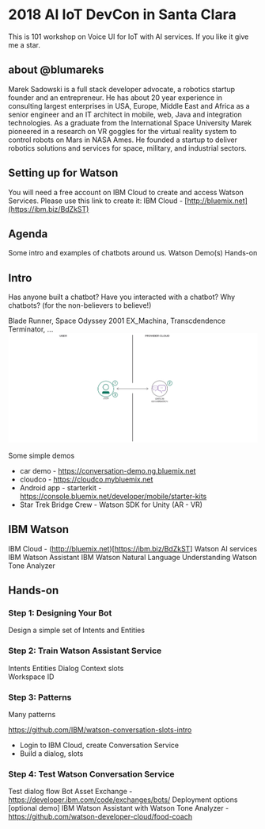# 2018 AI IoT DevCon in Santa Clara
This is 101 workshop on Voice UI for IoT with AI services. If you like it give me a star.


## about @blumareks

Marek Sadowski is a full stack developer advocate, a robotics startup founder and an entrepreneur. He has about 20 year experience in consulting largest enterprises in USA, Europe, Middle East and Africa as a senior engineer and an IT architect in mobile, web, Java and integration technologies. As a graduate from the International Space University Marek pioneered in a research on VR goggles for the virtual reality system to control robots on Mars in NASA Ames. He founded a startup to deliver robotics solutions and services for space, military, and industrial sectors.

## Setting up for Watson
You will need a free account on IBM Cloud to create and access Watson Services.
Please use this link to create it: 
IBM Cloud - [http://bluemix.net](https://ibm.biz/BdZkST) 

## Agenda

Some intro and examples of chatbots around us.
Watson 
Demo(s)
Hands-on

## Intro
Has anyone built a chatbot? 
Have you interacted with a chatbot?
Why chatbots? (for the non-believers to believe!)

Blade Runner, Space Odyssey 2001
EX_Machina, Transcdendence
Terminator, ...
![](img/slots-arch.png)

Some simple demos
- car demo - https://conversation-demo.ng.bluemix.net
- cloudco - https://cloudco.mybluemix.net
- Android app - starterkit - https://console.bluemix.net/developer/mobile/starter-kits
- Star Trek Bridge Crew - Watson SDK for Unity (AR - VR) 

## IBM Watson
IBM Cloud - (http://bluemix.net)[https://ibm.biz/BdZkST] 
Watson AI services
IBM Watson Assistant 
IBM Watson Natural Language Understanding
Watson Tone Analyzer


## Hands-on

### Step 1: Designing Your Bot
Design a simple set of Intents and Entities

### Step 2: Train Watson Assistant Service
Intents
Entities
Dialog
Context
slots   
Workspace ID

### Step 3: Patterns
Many patterns

https://github.com/IBM/watson-conversation-slots-intro

- Login to IBM Cloud, create Conversation Service
- Build a dialog, slots


### Step 4: Test Watson Conversation Service

Test dialog flow
Bot Asset Exchange - https://developer.ibm.com/code/exchanges/bots/
Deployment options [optional demo]
IBM Watson Assistant with Watson Tone Analyzer - https://github.com/watson-developer-cloud/food-coach






